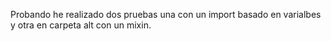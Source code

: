 Probando he realizado dos pruebas una con un import basado en varialbes y otra en carpeta alt con un mixin.